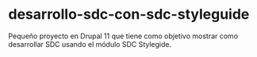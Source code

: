 # desarrollo-sdc-con-sdc-styleguide
Pequeño proyecto en Drupal 11 que tiene como objetivo mostrar como desarrollar SDC usando el módulo SDC Stylegide.
